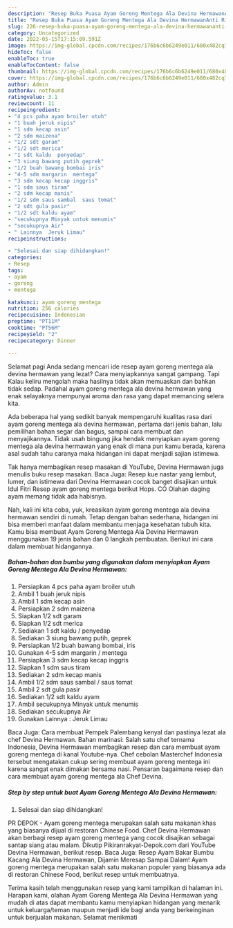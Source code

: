 ```yaml
---
description: "Resep Buka Puasa Ayam Goreng Mentega Ala Devina HermawanAnti Ribet"
title: "Resep Buka Puasa Ayam Goreng Mentega Ala Devina HermawanAnti Ribet"
slug: 226-resep-buka-puasa-ayam-goreng-mentega-ala-devina-hermawananti-ribet
category: Uncategorized
date: 2022-05-15T17:15:09.591Z
image: https://img-global.cpcdn.com/recipes/176b6c6b6249e011/680x482cq70/ayam-goreng-mentega-ala-devina-hermawan-foto-resep-utama.jpg
hideToc: false
enableToc: true
enableTocContent: false
thumbnail: https://img-global.cpcdn.com/recipes/176b6c6b6249e011/680x482cq70/ayam-goreng-mentega-ala-devina-hermawan-foto-resep-utama.jpg
cover: https://img-global.cpcdn.com/recipes/176b6c6b6249e011/680x482cq70/ayam-goreng-mentega-ala-devina-hermawan-foto-resep-utama.jpg
author: Admin
authorAv: notfound
ratingvalue: 3.1
reviewcount: 11
recipeingredient:
- "4 pcs paha ayam broiler utuh"
- "1 buah jeruk nipis"
- "1 sdm kecap asin"
- "2 sdm maizena"
- "1/2 sdt garam"
- "1/2 sdt merica"
- "1 sdt kaldu  penyedap"
- "3 siung bawang putih geprek"
- "1/2 buah bawang bombai iris"
- "4-5 sdm margarin  mentega"
- "3 sdm kecap kecap inggris"
- "1 sdm saus tiram"
- "2 sdm kecap manis"
- "1/2 sdm saus sambal  saus tomat"
- "2 sdt gula pasir"
- "1/2 sdt kaldu ayam"
- "secukupnya Minyak untuk menumis"
- "secukupnya Air"
- " Lainnya  Jeruk Limau"
recipeinstructions:

- "Selesai dan siap dihidangkan!"
categories:
- Resep
tags:
- ayam
- goreng
- mentega

katakunci: ayam goreng mentega 
nutrition: 256 calories
recipecuisine: Indonesian
preptime: "PT11M"
cooktime: "PT56M"
recipeyield: "2"
recipecategory: Dinner

---
```



Selamat pagi Anda sedang mencari ide resep ayam goreng mentega ala devina hermawan yang lezat? Cara menyiapkannya sangat gampang. Tapi Kalau keliru mengolah maka hasilnya tidak akan memuaskan dan bahkan tidak sedap. Padahal ayam goreng mentega ala devina hermawan yang enak selayaknya mempunyai aroma dan rasa yang dapat memancing selera kita.


Ada beberapa hal yang sedikit banyak mempengaruhi kualitas rasa dari ayam goreng mentega ala devina hermawan, pertama dari jenis bahan, lalu pemilihan bahan segar dan bagus, sampai cara membuat dan menyajikannya. Tidak usah bingung jika hendak menyiapkan ayam goreng mentega ala devina hermawan yang enak di mana pun kamu berada, karena asal sudah tahu caranya maka hidangan ini dapat menjadi sajian istimewa.

Tak hanya membagikan resep masakan di YouTube, Devina Hermawan juga menulis buku resep masakan. Baca Juga: Resep kue nastar yang lembut, lumer, dan istimewa dari Devina Hermawan cocok banget disajikan untuk Idul Fitri Resep ayam goreng mentega berikut Hops. CO Olahan daging ayam memang tidak ada habisnya.


Nah, kali ini kita coba, yuk, kreasikan ayam goreng mentega ala devina hermawan sendiri di rumah. Tetap dengan bahan sederhana, hidangan ini bisa memberi manfaat dalam membantu menjaga kesehatan tubuh kita. Kamu bisa membuat Ayam Goreng Mentega Ala Devina Hermawan menggunakan 19 jenis bahan dan 0 langkah pembuatan. Berikut ini cara dalam membuat hidangannya.

<!--inarticleads1-->

##### Bahan-bahan dan bumbu yang digunakan dalam menyiapkan Ayam Goreng Mentega Ala Devina Hermawan:

1. Persiapkan 4 pcs paha ayam broiler utuh
1. Ambil 1 buah jeruk nipis
1. Ambil 1 sdm kecap asin
1. Persiapkan 2 sdm maizena
1. Siapkan 1/2 sdt garam
1. Siapkan 1/2 sdt merica
1. Sediakan 1 sdt kaldu / penyedap
1. Sediakan 3 siung bawang putih, geprek
1. Persiapkan 1/2 buah bawang bombai, iris
1. Gunakan 4-5 sdm margarin / mentega
1. Persiapkan 3 sdm kecap kecap inggris
1. Siapkan 1 sdm saus tiram
1. Sediakan 2 sdm kecap manis
1. Ambil 1/2 sdm saus sambal / saus tomat
1. Ambil 2 sdt gula pasir
1. Sediakan 1/2 sdt kaldu ayam
1. Ambil secukupnya Minyak untuk menumis
1. Sediakan secukupnya Air
1. Gunakan  Lainnya : Jeruk Limau


Baca Juga: Cara membuat Pempek Palembang kenyal dan pastinya lezat ala chef Devina Hermawan. Bahan marinasi: Salah satu chef ternama Indonesia, Devina Hermawan membagikan resep dan cara membuat ayam goreng mentega di kanal Youtube-nya. Chef cebolan Masterchef Indonesia tersebut mengatakan cukup sering membuat ayam goreng mentega ini karena sangat enak dimakan bersama nasi. Pensaran bagaimana resep dan cara membuat ayam goreng mentega ala Chef Devina. 

<!--inarticleads2-->

##### Step by step untuk buat Ayam Goreng Mentega Ala Devina Hermawan:


1. Selesai dan siap dihidangkan!

PR DEPOK - Ayam goreng mentega merupakan salah satu makanan khas yang biasanya dijual di restoran Chinese Food. Chef Devina Hermawan akan berbagi resep ayam goreng mentega yang cocok disajikan sebagai santap siang atau malam. Dikutip Pikiranrakyat-Depok.com dari YouTube Devina Hermawan, berikut resep. Baca Juga: Resep Ayam Bakar Bumbu Kacang Ala Devina Hermawan, Dijamin Meresap Sampai Dalam! Ayam goreng mentega merupakan salah satu makanan populer yang biasanya ada di restoran Chinese Food, berikut resep untuk membuatnya. 

Terima kasih telah menggunakan resep yang kami tampilkan di halaman ini. Harapan kami, olahan Ayam Goreng Mentega Ala Devina Hermawan yang mudah di atas dapat membantu kamu menyiapkan hidangan yang menarik untuk keluarga/teman maupun menjadi ide bagi anda yang berkeinginan untuk berjualan makanan. Selamat menikmati
